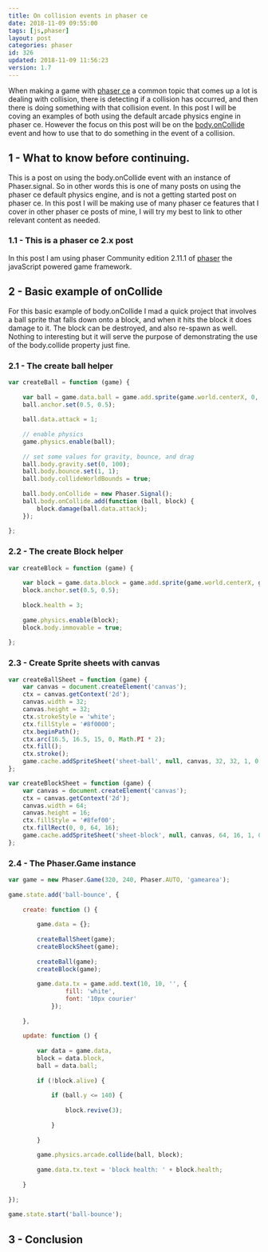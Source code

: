 ```yaml
---
title: On collision events in phaser ce
date: 2018-11-09 09:55:00
tags: [js,phaser]
layout: post
categories: phaser
id: 326
updated: 2018-11-09 11:56:23
version: 1.7
---
```


When making a game with [phaser ce](https://photonstorm.github.io/phaser-ce/index.html) a common topic that comes up a lot is dealing with collision, there is detecting if a collision has occurred, and then there is doing something with that collision event. In this post I will be coving an examples of both using the default arcade physics engine in phaser ce. However the focus on this post will be on the [body.onCollide](https://photonstorm.github.io/phaser-ce/Phaser.Physics.Arcade.Body.html#onCollide) event and how to use that to do something in the event of a collision.

<!-- more -->

## 1 - What to know before continuing.

This is a post on using the body.onCollide event with an instance of Phaser.signal. So in other words this is one of many posts on using the phaser ce default physics engine, and is not a getting started post on phaser ce. In this post I will be making use of many phaser ce features that I cover in other phaser ce posts of mine, I will try my best to link to other relevant content as needed.

### 1.1 - This is a phaser ce 2.x post

In this post I am using phaser Community edition 2.11.1 of [phaser](https://phaser.io/) the javaScript powered game framework.

## 2 - Basic example of onCollide

For this basic example of body.onCollide I mad a quick project that involves a ball sprite that falls down onto a block, and when it hits the block it does damage to it. The block can be destroyed, and also re-spawn as well. Nothing to interesting but it will serve the purpose of demonstrating the use of the body.collide property just fine.


### 2.1 - The create ball helper

```js
var createBall = function (game) {
 
    var ball = game.data.ball = game.add.sprite(game.world.centerX, 0, 'sheet-ball', 0);
    ball.anchor.set(0.5, 0.5);
 
    ball.data.attack = 1;
 
    // enable physics
    game.physics.enable(ball);
 
    // set some values for gravity, bounce, and drag
    ball.body.gravity.set(0, 100);
    ball.body.bounce.set(1, 1);
    ball.body.collideWorldBounds = true;
 
    ball.body.onCollide = new Phaser.Signal();
    ball.body.onCollide.add(function (ball, block) {
        block.damage(ball.data.attack);
    });
 
};
```

### 2.2 - The create Block helper

```js
var createBlock = function (game) {
 
    var block = game.data.block = game.add.sprite(game.world.centerX, game.world.height - 32, 'sheet-block', 0);
    block.anchor.set(0.5, 0.5);
 
    block.health = 3;
 
    game.physics.enable(block);
    block.body.immovable = true;
 
};
```

### 2.3 - Create Sprite sheets with canvas

```js
var createBallSheet = function (game) {
    var canvas = document.createElement('canvas');
    ctx = canvas.getContext('2d');
    canvas.width = 32;
    canvas.height = 32;
    ctx.strokeStyle = 'white';
    ctx.fillStyle = '#8f0000';
    ctx.beginPath();
    ctx.arc(16.5, 16.5, 15, 0, Math.PI * 2);
    ctx.fill();
    ctx.stroke();
    game.cache.addSpriteSheet('sheet-ball', null, canvas, 32, 32, 1, 0, 0);
};
```

```js
var createBlockSheet = function (game) {
    var canvas = document.createElement('canvas');
    ctx = canvas.getContext('2d');
    canvas.width = 64;
    canvas.height = 16;
    ctx.fillStyle = '#8fef00';
    ctx.fillRect(0, 0, 64, 16);
    game.cache.addSpriteSheet('sheet-block', null, canvas, 64, 16, 1, 0, 0);
};
```

### 2.4 - The Phaser.Game instance

```js
var game = new Phaser.Game(320, 240, Phaser.AUTO, 'gamearea');
 
game.state.add('ball-bounce', {
 
    create: function () {
 
        game.data = {};
 
        createBallSheet(game);
        createBlockSheet(game);
 
        createBall(game);
        createBlock(game);
 
        game.data.tx = game.add.text(10, 10, '', {
                fill: 'white',
                font: '10px courier'
            });
 
    },
 
    update: function () {
 
        var data = game.data,
        block = data.block,
        ball = data.ball;
 
        if (!block.alive) {
 
            if (ball.y <= 140) {
 
                block.revive(3);
 
            }
 
        }
 
        game.physics.arcade.collide(ball, block);
 
        game.data.tx.text = 'block health: ' + block.health;
 
    }
 
});
 
game.state.start('ball-bounce');
```

## 3 - Conclusion